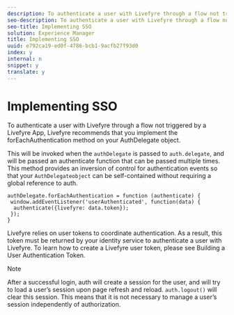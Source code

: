 ```yaml
---
description: To authenticate a user with Livefyre through a flow not triggered by a Livefyre App, Livefyre recommends that you implement the forEachAuthentication method on your AuthDelegate object.
seo-description: To authenticate a user with Livefyre through a flow not triggered by a Livefyre App, Livefyre recommends that you implement the forEachAuthentication method on your AuthDelegate object.
seo-title: Implementing SSO
solution: Experience Manager
title: Implementing SSO
uuid: e792ca19-ed0f-4786-bcb1-9acfb27f93d0
index: y
internal: n
snippet: y
translate: y
---
```


# Implementing SSO

To authenticate a user with Livefyre through a flow not triggered by a Livefyre App, Livefyre recommends that you implement the forEachAuthentication method on your AuthDelegate object.

This will be invoked when the `authDelegate` is passed to `auth.delegate`, and will be passed an authenticate function that can be passed multiple times. This method provides an inversion of control for authentication events so that your `AuthDelegateobject` can be self-contained without requiring a global reference to auth.

```
authDelegate.forEachAuthentication = function (authenticate) { 
 window.addEventListener('userAuthenticated', function(data) { 
  authenticate({livefyre: data.token}); 
 }); 
}
```

Livefyre relies on user tokens to coordinate authentication. As a result, this token must be returned by your identity service to authenticate a user with Livefyre. To learn how to create a Livefyre user token, please see Building a User Authentication Token.

>[!NOTE]
>
>After a successful login, auth will create a session for the user, and will try to load a user’s session upon page refresh and reload. `auth.logout()` will clear this session. This means that it is not necessary to manage a user’s session independently of authorization.

